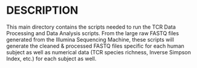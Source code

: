 # DESCRIPTION

This main directory contains the scripts needed to run the TCR Data Processing and Data Analysis scripts. From the large raw FASTQ files generated from the Illumina Sequencing Machine, these scripts will generate the cleaned & processed FASTQ files specific for each human subject as well as numerical data (TCR species richness, Inverse Simpson Index, etc.) for each subject as well. 